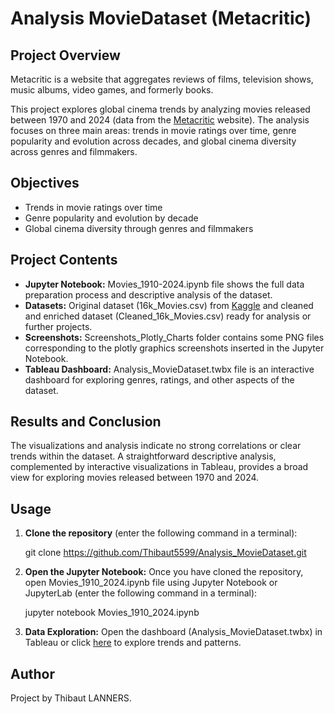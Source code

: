 # Analysis MovieDataset (Metacritic)

## Project Overview
Metacritic is a website that aggregates reviews of films, television shows, music albums, video games, and formerly books.

This project explores global cinema trends by analyzing movies released between 1970 and 2024 (data from the [Metacritic](https://www.metacritic.com/) website). The analysis focuses on three main areas: trends in movie ratings over time, genre popularity and evolution across decades, and global cinema diversity across genres and filmmakers.

## Objectives
- Trends in movie ratings over time
- Genre popularity and evolution by decade
- Global cinema diversity through genres and filmmakers

## Project Contents
- **Jupyter Notebook:** Movies_1910-2024.ipynb file shows the full data preparation process and descriptive analysis of the dataset.
- **Datasets:** Original dataset (16k_Movies.csv) from [Kaggle](https://www.kaggle.com/datasets/kashifsahil/16000-movies-1910-2024-metacritic) and cleaned and enriched dataset (Cleaned_16k_Movies.csv) ready for analysis or further projects.
- **Screenshots:** Screenshots_Plotly_Charts folder contains some PNG files corresponding to the plotly graphics screenshots inserted in the Jupyter Notebook.
- **Tableau Dashboard:** Analysis_MovieDataset.twbx file is an interactive dashboard for exploring genres, ratings, and other aspects of the dataset.

## Results and Conclusion
The visualizations and analysis indicate no strong correlations or clear trends within the dataset. A straightforward descriptive analysis, complemented by interactive visualizations in Tableau, provides a broad view for exploring movies released between 1970 and 2024.

## Usage 
1. **Clone the repository** (enter the following command in a terminal):

   git clone https://github.com/Thibaut5599/Analysis_MovieDataset.git
   
2. **Open the Jupyter Notebook:** Once you have cloned the repository, open Movies_1910_2024.ipynb file using Jupyter Notebook or JupyterLab (enter the following command in a terminal):
   
   jupyter notebook Movies_1910_2024.ipynb

3. **Data Exploration:** Open the dashboard (Analysis_MovieDataset.twbx) in Tableau or click [here](https://public.tableau.com/shared/6CJJQQP8N?:display_count=n&:origin=viz_share_link) to explore trends and patterns.

## Author
Project by Thibaut LANNERS.
